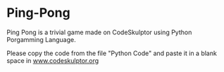 # Ping-Pong
Ping Pong is a trivial game made on CodeSkulptor using Python Porgamming Language. 

Please copy the code from the file "Python Code" and paste it in a blank space in www.codeskulptor.org

